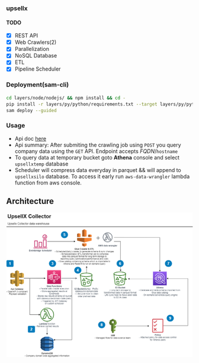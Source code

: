 ### upsellx

#### TODO

- [x] REST API
- [x] Web Crawlers(2)
- [x] Parallelization
- [x] NoSQL Database
- [x] ETL
- [x] Pipeline Scheduler

### Deployment(sam-cli)
```bash
cd layers/node/nodejs/ && npm install && cd -
pip install -r layers/py/python/requirements.txt --target layers/py/python/ --no-cache-dir
sam deploy --guided
```

### Usage
* Api doc [here](https://app.swaggerhub.com/apis/k-hasan-19/upsellx/0.2.0)
* Api summary: After submiting the crawling job using `POST` you query company data using the `GET` API. Endpoint accepts *FQDN*/`hostname`  
* To query data at temporary bucket goto **Athena** console and select `upsellxtemp` database
* Scheduler will compress data everyday in parquet && will append to `upsellxsilo` database. To access it early run `aws-data-wrangler` lambda function from aws console.
## Architecture

![App Architecture](https://raw.githubusercontent.com/k-hasan-19/upsellx/master/images/UpSellx.png)
